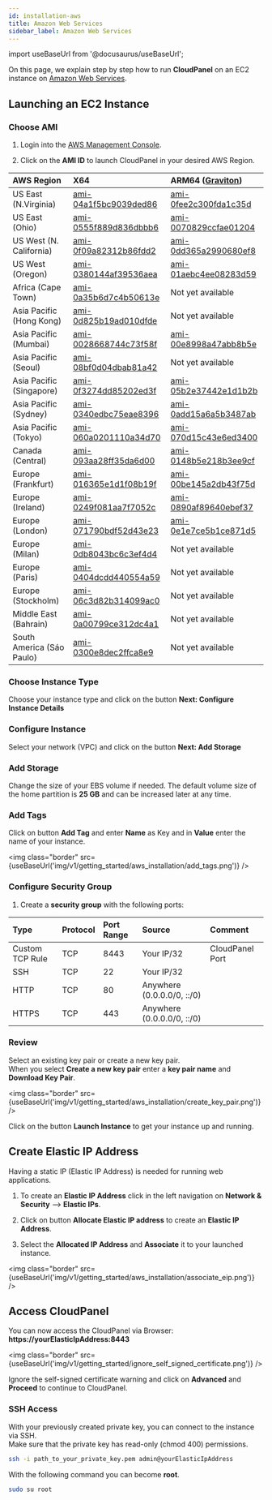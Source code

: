 ```yaml
---
id: installation-aws
title: Amazon Web Services
sidebar_label: Amazon Web Services
---
```


import useBaseUrl from '@docusaurus/useBaseUrl';

On this page, we explain step by step how to run **CloudPanel** on an EC2 instance on [Amazon Web Services](https://aws.amazon.com/).

## Launching an EC2 Instance

### Choose AMI

1) Login into the [AWS Management Console](https://console.aws.amazon.com/ec2/). <br />

2) Click on the **AMI ID** to launch CloudPanel in your desired AWS Region.

| AWS Region | X64 | ARM64 ([Graviton](https://aws.amazon.com/ec2/graviton/)) |
| :---  | :--- | :--- |
| US East (N.Virginia)      | [ami-04a1f5bc9039ded86](https://console.aws.amazon.com/ec2/v2/home?region=us-east-1#LaunchInstanceWizard:ami=ami-04a1f5bc9039ded86) | [ami-0fee2c300fda1c35d](https://console.aws.amazon.com/ec2/v2/home?region=us-east-1#LaunchInstanceWizard:ami=ami-0fee2c300fda1c35d) |
| US East (Ohio)            | [ami-0555f889d836dbbb6](https://console.aws.amazon.com/ec2/v2/home?region=us-east-2#LaunchInstanceWizard:ami=ami-0555f889d836dbbb6) | [ami-0070829ccfae01204](https://console.aws.amazon.com/ec2/v2/home?region=us-east-2#LaunchInstanceWizard:ami=ami-0070829ccfae01204) |
| US West (N. California)   | [ami-0f09a82312b86fdd2](https://console.aws.amazon.com/ec2/v2/home?region=us-west-1#LaunchInstanceWizard:ami=ami-0f09a82312b86fdd2) | [ami-0dd365a2990680ef8](https://console.aws.amazon.com/ec2/v2/home?region=us-west-1#LaunchInstanceWizard:ami=ami-0dd365a2990680ef8) |
| US West (Oregon)          | [ami-0380144af39536aea](https://console.aws.amazon.com/ec2/v2/home?region=us-west-2#LaunchInstanceWizard:ami=ami-0380144af39536aea) | [ami-01aebc4ee08283d59](https://console.aws.amazon.com/ec2/v2/home?region=us-west-2#LaunchInstanceWizard:ami=ami-01aebc4ee08283d59) |
| Africa (Cape Town)        | [ami-0a35b6d7c4b50613e](https://console.aws.amazon.com/ec2/v2/home?region=af-south-1#LaunchInstanceWizard:ami=ami-0a35b6d7c4b50613e) | Not yet available |
| Asia Pacific (Hong Kong)  | [ami-0d825b19ad010dfde](https://console.aws.amazon.com/ec2/v2/home?region=ap-east-1#LaunchInstanceWizard:ami=ami-0d825b19ad010dfde) | Not yet available |
| Asia Pacific (Mumbai)     | [ami-0028668744c73f58f](https://console.aws.amazon.com/ec2/v2/home?region=ap-south-1#LaunchInstanceWizard:ami=ami-0028668744c73f58f) | [ami-00e8998a47abb8b5e](https://console.aws.amazon.com/ec2/v2/home?region=ap-south-1#LaunchInstanceWizard:ami=ami-00e8998a47abb8b5e) |
| Asia Pacific (Seoul)      | [ami-08bf0d04dbab81a42](https://console.aws.amazon.com/ec2/v2/home?region=ap-northeast-1#LaunchInstanceWizard:ami=ami-08bf0d04dbab81a42) | Not yet available |
| Asia Pacific (Singapore)  | [ami-0f3274dd85202ed3f](https://console.aws.amazon.com/ec2/v2/home?region=ap-southeast-1#LaunchInstanceWizard:ami=ami-0f3274dd85202ed3f) | [ami-05b2e37442e1d1b2b](https://console.aws.amazon.com/ec2/v2/home?region=ap-southeast-1#LaunchInstanceWizard:ami=ami-05b2e37442e1d1b2b) |
| Asia Pacific (Sydney)     | [ami-0340edbc75eae8396](https://console.aws.amazon.com/ec2/v2/home?region=ap-southeast-2#LaunchInstanceWizard:ami=ami-0340edbc75eae8396) | [ami-0add15a6a5b3487ab](https://console.aws.amazon.com/ec2/v2/home?region=ap-southeast-2#LaunchInstanceWizard:ami=ami-0add15a6a5b3487ab) |
| Asia Pacific (Tokyo)      | [ami-060a0201110a34d70](https://console.aws.amazon.com/ec2/v2/home?region=ap-northeast-1#LaunchInstanceWizard:ami=ami-060a0201110a34d70) | [ami-070d15c43e6ed3400](https://console.aws.amazon.com/ec2/v2/home?region=ap-northeast-1#LaunchInstanceWizard:ami=ami-070d15c43e6ed3400) |
| Canada (Central)          | [ami-093aa28ff35da6d00](https://console.aws.amazon.com/ec2/v2/home?region=ca-central-1#LaunchInstanceWizard:ami=ami-093aa28ff35da6d00) | [ami-0148b5e218b3ee9cf](https://console.aws.amazon.com/ec2/v2/home?region=eu-west-2#LaunchInstanceWizard:ami=ami-0148b5e218b3ee9cf) |
| Europe (Frankfurt)        | [ami-016365e1d1f08b19f](https://console.aws.amazon.com/ec2/v2/home?region=eu-central-1#LaunchInstanceWizard:ami=ami-016365e1d1f08b19f) | [ami-00be145a2db43f75d](https://console.aws.amazon.com/ec2/v2/home?region=eu-central-1#LaunchInstanceWizard:ami=ami-00be145a2db43f75d) |
| Europe (Ireland)          | [ami-0249f081aa7f7052c](https://console.aws.amazon.com/ec2/v2/home?region=eu-west-1#LaunchInstanceWizard:ami=ami-0249f081aa7f7052c) | [ami-0890af89640ebef37](https://console.aws.amazon.com/ec2/v2/home?region=eu-west-1#LaunchInstanceWizard:ami=ami-0890af89640ebef37) |
| Europe (London)           | [ami-071790bdf52d43e23](https://console.aws.amazon.com/ec2/v2/home?region=eu-west-2#LaunchInstanceWizard:ami=ami-071790bdf52d43e23) | [ami-0e1e7ce5b1ce871d5](https://console.aws.amazon.com/ec2/v2/home?region=eu-west-2#LaunchInstanceWizard:ami=ami-0e1e7ce5b1ce871d5) |
| Europe (Milan)            | [ami-0db8043bc6c3ef4d4](https://console.aws.amazon.com/ec2/v2/home?region=eu-south-1#LaunchInstanceWizard:ami=ami-0db8043bc6c3ef4d4) | Not yet available |
| Europe (Paris)            | [ami-0404dcdd440554a59](https://console.aws.amazon.com/ec2/v2/home?region=eu-west-3#LaunchInstanceWizard:ami=ami-0404dcdd440554a59) | Not yet available |
| Europe (Stockholm)        | [ami-06c3d82b314099ac0](https://console.aws.amazon.com/ec2/v2/home?region=eu-north-1#LaunchInstanceWizard:ami=ami-06c3d82b314099ac0) | Not yet available |
| Middle East (Bahrain)     | [ami-0a00799ce312dc4a1](https://console.aws.amazon.com/ec2/v2/home?region=me-south-1#LaunchInstanceWizard:ami=ami-0a00799ce312dc4a1) | Not yet available |
| South America (Sáo Paulo) | [ami-0300e8dec2ffca8e9](https://console.aws.amazon.com/ec2/v2/home?region=sa-east-1#LaunchInstanceWizard:ami=ami-0300e8dec2ffca8e9) | Not yet available |

### Choose Instance Type

Choose your instance type and click on the button **Next: Configure Instance Details** 

### Configure Instance

Select your network (VPC) and click on the button **Next: Add Storage**

### Add Storage

Change the size of your EBS volume if needed. The default volume size of the home partition is **25 GB** and can be increased later at any time.

### Add Tags

Click on button **Add Tag** and enter **Name** as Key and in **Value** enter the name of your instance.

<img class="border" src={useBaseUrl('img/v1/getting_started/aws_installation/add_tags.png')} />

### Configure Security Group

1) Create a **security group** with the following ports:

| Type | Protocol | Port Range  | Source  | Comment         |
| :--- | :---     | :---        |  :---   | :---            |
| Custom TCP Rule | TCP | 8443 | Your IP/32 | CloudPanel Port  |
| SSH             | TCP | 22   | Your IP/32 |                  |
| HTTP            | TCP | 80   | Anywhere (0.0.0.0/0, ::/0) ||
| HTTPS           | TCP | 443  | Anywhere (0.0.0.0/0, ::/0) ||

### Review

Select an existing key pair or create a new key pair. <br />
When you select **Create a new key pair** enter a **key pair name** and **Download Key Pair**.

<img class="border" src={useBaseUrl('img/v1/getting_started/aws_installation/create_key_pair.png')} />

Click on the button **Launch Instance** to get your instance up and running.

## Create Elastic IP Address

Having a static IP (Elastic IP Address) is needed for running web applications. <br />

1) To create an **Elastic IP Address** click in the left navigation on **Network & Security** --> **Elastic IPs**.

2) Click on button **Allocate Elastic IP address** to create an **Elastic IP Address**.

3) Select the **Allocated IP Address** and **Associate** it to your launched instance.

<img class="border" src={useBaseUrl('img/v1/getting_started/aws_installation/associate_eip.png')} />

## Access CloudPanel

You can now access the CloudPanel via Browser: **https://yourElasticIpAddress:8443**

<img class="border" src={useBaseUrl('img/v1/getting_started/ignore_self_signed_certificate.png')} />

Ignore the self-signed certificate warning and click on **Advanced** and **Proceed** to continue to CloudPanel.

### SSH Access

With your previously created private key, you can connect to the instance via SSH. <br />
Make sure that the private key has read-only (chmod 400) permissions.

```bash
ssh -i path_to_your_private_key.pem admin@yourElasticIpAddress
```

With the following command you can become **root**.

```bash
sudo su root
```